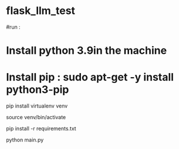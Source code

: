 # flask_llm_test

#run :
# Install python 3.9in the machine 
# Install pip : sudo apt-get -y install python3-pip

pip install virtualenv venv



source venv/bin/activate


pip install -r requirements.txt


python main.py

